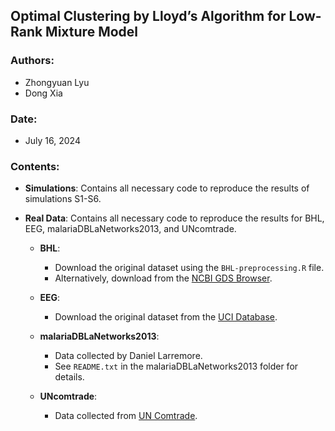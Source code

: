 ## Optimal Clustering by Lloyd’s Algorithm for Low-Rank Mixture Model

### Authors:
- Zhongyuan Lyu
- Dong Xia

### Date:
- July 16, 2024

### Contents:
- **Simulations**: Contains all necessary code to reproduce the results of simulations S1-S6.
- **Real Data**: Contains all necessary code to reproduce the results for BHL, EEG, malariaDBLaNetworks2013, and UNcomtrade.

  - **BHL**:
    - Download the original dataset using the `BHL-preprocessing.R` file.
    - Alternatively, download from the [NCBI GDS Browser](https://www.ncbi.nlm.nih.gov/sites/GDSbrowser?acc=GDS1083).
  
  - **EEG**:
    - Download the original dataset from the [UCI Database](https://archive.ics.uci.edu/dataset/121/eeg+database).
  
  - **malariaDBLaNetworks2013**:
    - Data collected by Daniel Larremore.
    - See `README.txt` in the malariaDBLaNetworks2013 folder for details.
  
  - **UNcomtrade**:
    - Data collected from [UN Comtrade](https://comtrade.un.org).
